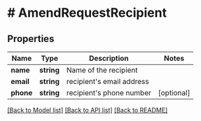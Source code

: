 # # AmendRequestRecipient

## Properties

Name | Type | Description | Notes
------------ | ------------- | ------------- | -------------
**name** | **string** | Name of the recipient |
**email** | **string** | recipient&#39;s email address |
**phone** | **string** | recipient&#39;s phone number | [optional]

[[Back to Model list]](../../README.md#models) [[Back to API list]](../../README.md#endpoints) [[Back to README]](../../README.md)
